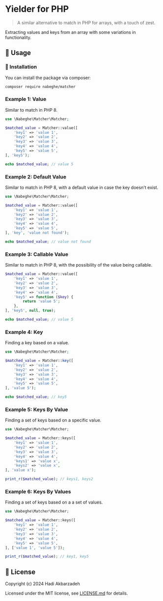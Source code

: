 # Yielder for PHP

> A similar alternative to match in PHP for arrays, with a touch of zest.

Extracting values and keys from an array with some variations in functionality.

## 🫡 Usage

### 🚀 Installation

You can install the package via composer:

```bash
composer require nabeghe/matcher
```

### Example 1: Value

Similar to match in PHP 8.

```php
use \Nabeghe\Matcher\Matcher;

$matched_value = Matcher::value([
    'key1' => 'value 1',
    'key2' => 'value 2',
    'key3' => 'value 3',
    'key4' => 'value 4',
    'key5' => 'value 5',
], 'key5');

echo $matched_value; // value 5
```

### Example 2: Default Value

Similar to match in PHP 8, with a default value in case the key doesn't exist.

```php
use \Nabeghe\Matcher\Matcher;

$matched_value = Matcher::value([
    'key1' => 'value 1',
    'key2' => 'value 2',
    'key3' => 'value 3',
    'key4' => 'value 4',
    'key5' => 'value 5',
], 'key', 'value not found');

echo $matched_value; // value not found
```

### Example 3: Callable Value

Similar to match in PHP 8, with the possibility of the value being callable.

```php
$matched_value = Matcher::value([
    'key1' => 'value 1',
    'key2' => 'value 2',
    'key3' => 'value 3',
    'key4' => 'value 4',
    'key5' => function ($key) {
        return 'value 5';
    },
], 'key5', null, true);

echo $matched_value; // value 5
```

### Example 4: Key

Finding a key based on a value.

```php
use \Nabeghe\Matcher\Matcher;

$matched_value = Matcher::key([
    'key1' => 'value 1',
    'key2' => 'value 2',
    'key3' => 'value 3',
    'key4' => 'value 4',
    'key5' => 'value 5',
], 'value 5');

echo $matched_value; // key5
```

### Example 5: Keys By Value

Finding a set of keys based on a specific value.

```php
use \Nabeghe\Matcher\Matcher;

$matched_value = Matcher::keys([
    'key1' => 'value 1',
    'key2' => 'value 2',
    'key3' => 'value 3',
    'key4' => 'value 4',
    'keys1' => 'value x',
    'keys2' => 'value x',
], 'value x');

print_r($matched_value); // keys1, keys2
```

### Example 6: Keys By Values

Finding a set of keys based on a a set of values.

```php
use \Nabeghe\Matcher\Matcher;

$matched_value = Matcher::keys([
    'key1' => 'value 1',
    'key2' => 'value 2',
    'key3' => 'value 3',
    'key4' => 'value 4',
    'key5' => 'value 5',
], ['value 1', 'value 5']);

print_r($matched_value); // key1, key5
```

## 📖 License

Copyright (c) 2024 Hadi Akbarzadeh

Licensed under the MIT license, see [LICENSE.md](LICENSE.md) for details.